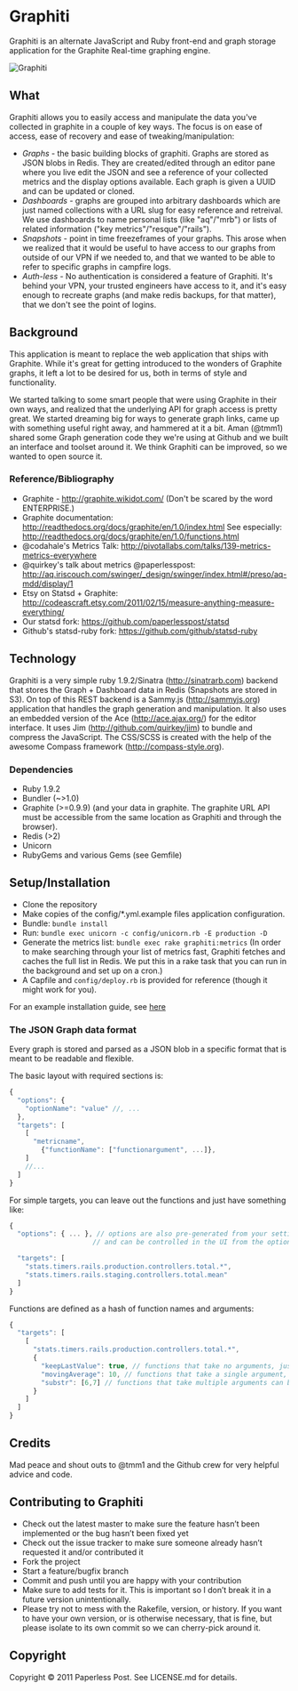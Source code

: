 # Graphiti

Graphiti is an alternate JavaScript and Ruby front-end and graph storage application for the Graphite Real-time graphing engine.

![Graphiti](http://quirkey.com/skitch/http__aq.iriscouch.com_swinger_aq-mdd_graphiti1.jpg-20111211-135528.jpg)

## What 

Graphiti allows you to easily access and manipulate the data you've collected in graphite in a couple of key ways. The focus is on ease of access, ease of recovery and ease of tweaking/manipulation:

* *Graphs* - the basic building blocks of graphiti. Graphs are stored as JSON blobs in Redis. They are created/edited through an editor pane where you live edit the JSON and see a reference of your collected metrics and the display options available. Each graph is given a UUID and can be updated or cloned.
* *Dashboards* - graphs are grouped into arbitrary dashboards which are just named collections with a URL slug for easy reference and retreival. We use dashboards to name personal lists (like "aq"/"mrb") or lists of related information ("key metrics"/"resque"/"rails").
* *Snapshots* - point in time freezeframes of your graphs. This arose when we realized that it would be useful to have access to our graphs from outside of our VPN if we needed to, and that we wanted to be able to refer to specific graphs in campfire logs.
* *Auth-less* - No authentication is considered a feature of Graphiti. It's behind your VPN, your trusted engineers have access to it, and it's easy enough to recreate graphs (and make redis backups, for that matter), that we don't see the point of logins.

## Background

This application is meant to replace the web application that ships with Graphite. While it's great for getting introduced to the wonders of Graphite graphs, it left a lot to be desired for us, both in terms of style and functionality.

We started talking to some smart people that were using Graphite in their own ways, and realized that the underlying API for graph access is pretty great. We started dreaming big for ways to generate graph links, came up with something useful right away, and hammered at it a bit. Aman (@tmm1) shared some Graph generation code they we're using at Github and we built an interface and toolset around it. We think Graphiti can be improved, so we wanted to open source it.

### Reference/Bibliography

* Graphite - http://graphite.wikidot.com/ (Don't be scared by the word ENTERPRISE.)
* Graphite documentation: http://readthedocs.org/docs/graphite/en/1.0/index.html See especially: http://readthedocs.org/docs/graphite/en/1.0/functions.html
* @codahale's Metrics Talk: http://pivotallabs.com/talks/139-metrics-metrics-everywhere 
* @quirkey's talk about metrics @paperlesspost: http://aq.iriscouch.com/swinger/_design/swinger/index.html#/preso/aq-mdd/display/1
* Etsy on Statsd + Graphite: http://codeascraft.etsy.com/2011/02/15/measure-anything-measure-everything/
* Our statsd fork: https://github.com/paperlesspost/statsd
* Github's statsd-ruby fork: https://github.com/github/statsd-ruby

## Technology

Graphiti is a very simple ruby 1.9.2/Sinatra (http://sinatrarb.com) backend that stores the Graph + Dashboard data in Redis (Snapshots are stored in S3). On top of this REST backend is a Sammy.js (http://sammyjs.org) application that handles the graph generation and manipulation. It also uses an embedded version of the Ace (http://ace.ajax.org/) for the editor interface. It uses Jim (http://github.com/quirkey/jim) to bundle and compress the JavaScript. The CSS/SCSS is created with the help of the awesome Compass framework (http://compass-style.org).

### Dependencies

* Ruby 1.9.2
* Bundler (~>1.0)
* Graphite (>=0.9.9) (and your data in graphite. The graphite URL API must be accessible from the same location as Graphiti and through the browser).
* Redis (>2)
* Unicorn
* RubyGems and various Gems (see Gemfile)

## Setup/Installation

* Clone the repository
* Make copies of the config/*.yml.example files application configuration.
* Bundle: `bundle install`
* Run: `bundle exec unicorn -c config/unicorn.rb -E production -D`
* Generate the metrics list: `bundle exec rake graphiti:metrics` (In order to make searching through your list of metrics fast, Graphiti fetches and caches the full list in Redis. We put this in a rake task that you can run in the background and set up on a cron.)
* A Capfile and `config/deploy.rb` is provided for reference (though it might work for you).

For an example installation guide, see [here](EXAMPLE_INSTALL.md)

### The JSON Graph data format

Every graph is stored and parsed as a JSON blob in a specific format that is meant to be readable and flexible.

The basic layout with required sections is:

``` js
{
  "options": {
    "optionName": "value" //, ...
  },
  "targets": [
    [
      "metricname",
        {"functionName": ["functionargument", ...]},
    ]
    //...
  ]
}
```

For simple targets, you can leave out the functions and just have something like:

``` js
{
  "options": { ... }, // options are also pre-generated from your settings.yml
                     // and can be controlled in the UI from the options form

  "targets": [
    "stats.timers.rails.production.controllers.total.*",
    "stats.timers.rails.staging.controllers.total.mean"
  ]
}
```

Functions are defined as a hash of function names and arguments:

```js
{
  "targets": [
    [
      "stats.timers.rails.production.controllers.total.*",
      {
        "keepLastValue": true, // functions that take no arguments, just need a `true` value
        "movingAverage": 10, // functions that take a single argument, can just be assigned that value
        "substr": [6,7] // functions that take multiple arguments can be passed as an array of args
      } 
    ]
  ]
}
```

## Credits

Mad peace and shout outs to @tmm1 and the Github crew for very helpful advice and code. 

## Contributing to Graphiti

* Check out the latest master to make sure the feature hasn’t been implemented or the bug hasn’t been fixed yet
* Check out the issue tracker to make sure someone already hasn’t requested it and/or contributed it
* Fork the project
* Start a feature/bugfix branch
* Commit and push until you are happy with your contribution
* Make sure to add tests for it. This is important so I don’t break it in a future version unintentionally.
* Please try not to mess with the Rakefile, version, or history. If you want to have your own version, or is otherwise necessary, that is fine, but please isolate to its own commit so we can cherry-pick around it.

## Copyright

Copyright © 2011 Paperless Post. See LICENSE.md for details.
